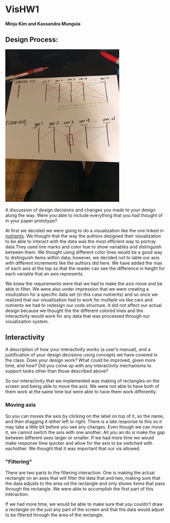 # VisHW1
#### Minju Kim and Kassandra Munguia 

## Design Process:
![GitHub Logo](/vishw1.jpg)


A discussion of design decisions and changes you made to your design along the way. Were you able to include everything that you had thought of in your paper prototype? 
 
At first we decided we were going to do a visualization like the one linked in [nutrients](http://bl.ocks.org/syntagmatic/raw/3150059/). We thought that the way the authors designed their visualization to be able to interact with the data was the most efficient way to portray data.They used line marks and color hue to show variables and distinguish between them. We thought using different color lines would be a good way to distinguish items within data; however, we decided not to lable our axis with different increments like the authors did here. We have added the max of each axis at the top so that the reader can see the difference in height for each variable that an axis represents. 

We knew the requirements were that we had to make the axis move and be able to filter. We were also under impression that we were creating a visulization for a specific data set (in this case nutrients) and so once we realized that our visualization had to work for multiple vis like cars and nutrients we had to redesign our code structure. It did not affect our actual design because we thought the the different colored lines and the interactivity would work for any data that was processed through our visualization system. 

## Interactivity

A description of how your interactivity works (a user’s manual), and a justification of your design decisions using concepts we have covered in the class. Does your design work? What could be improved, given more time, and how? Did you come up with any interactivity mechanisms to support tasks other than those described above?

So our interactivity that we implemented was making of rectangles on the screen and being able to move the axis. We were not able to have both of them work at the same time but were able to have them work differently. 

### Moving axis 

So you can moves the axis by clicking on the label on top of it, so the name, and then dragging it iether left or right. There is a late response to this so it may take a little bit before you see any changes. Even though we can move it, we cannot switch the axis with one another. All you an do is make the gap between different axes larger or smaller.  If we had more time we would make response time quicker and allow for the axis to be switched with eachother. We thought that it was important that our vis allowed. 

### "Filtering"

There are two parts to the filtering interaction. One is making the actual rectangle on an axes that will filter the data that and two, making sure that the data adjusts to the area od the rectangle and only shows items that pass through the rectangle. We were able to accomplish the first part of this interaction. 

If we had more time, we would be able to make sure that you couldn't draw a rectangle on the just any part of the screen and that the data would adjust to be filtered through the area of the rectangle. 



